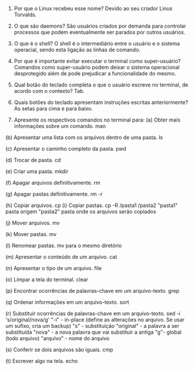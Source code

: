 1. Por que o Linux recebeu esse nome?
Devido ao seu criador Linus Torvalds.

2. O que são daemons?
São usuários criados por demanda para controlar processos que podem eventualmente ser parados por outros usuários.

3. O que é o shell?
O shell é o intermediário entre o usuário e o sistema operacial, sendo esta ligação as linhas de comando.

4. Por que é importante evitar executar o terminal como super-usuário?
Comandos como super-usuário podem deixar o sistema operacional desprotegido além de pode prejudicar a funcionalidade do mesmo.

5. Qual botão do teclado completa o que o usuário escreve no terminal, de acordo com o contexto?
Tab.

6. Quais botões do teclado apresentam instruções escritas anteriormente?
As setas para cima e para baixo.

7. Apresente os respectivos comandos no terminal para: 
(a) Obter mais informações sobre um comando.
man

(b) Apresentar uma lista com os arquivos dentro de uma pasta. 
ls

(c) Apresentar o caminho completo da pasta.
pwd

(d) Trocar de pasta. 
cd

(e) Criar uma pasta.
mkdir

(f) Apagar arquivos definitivamente. 
rm

(g) Apagar pastas definitivamente. 
rm -r

(h) Copiar arquivos.
cp
(i) Copiar pastas.
cp -R /pasta1 /pasta2
"pasta1" pasta origem
"pasta2" pasta onde os arquivos serão copiados

(j) Mover arquivos. 
mv

(k) Mover pastas.
mv

(l) Renomear pastas.
mv para o mesmo diretório

(m) Apresentar o conteúdo de um arquivo.
cat

(n) Apresentar o tipo de um arquivo. 
file

(o) Limpar a tela do terminal. 
clear

(p) Encontrar ocorrências de palavras-chave em um arquivo-texto.
grep

(q) Ordenar informações em um arquivo-texto. 
sort

(r) Substituir ocorrências de palavras-chave em um arquivo-texto. 
sed -i 's/original/nova/g'
"-i" - in-place (define as alterações no arquivo. Se usar um sufixo, cria um backup)
"s" - substituição
"original" - a palavra a ser substituída
"nova" - a nova palavra que vai substituir a antiga
"g"- global (todo arquivo)
"arquivo" - nome do arquivo

(s) Conferir se dois arquivos são iguais. 
cmp

(t) Escrever algo na tela. echo

